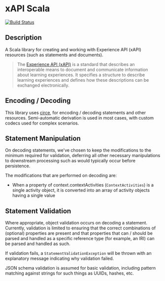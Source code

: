 # xAPI Scala 

[![Build Status](https://github.com/integralla/xapi-scala/actions/workflows/scala.yml/badge.svg)](https://github.com/integralla/xapi-scala/actions/workflows/scala.yml)

## Description

A Scala library for creating and working with Experience API (xAPI) resources (such as statements
and documents).

> The [Experience API (xAPI)](https://xapi.ieee-saopen.org/) is a standard that describes an
> interoperable means to document and communicate information about learning experiences. It
> specifies a structure to describe learning experiences and defines how these descriptions can be
> exchanged electronically.

## Encoding / Decoding

This library uses [circe](https://circe.github.io/circe/), for encoding / decoding statements and
other resources. Semi-automatic derivation is used in most cases, with custom codecs used for
complex scenarios.

## Statement Manipulation

On decoding statements, we've chosen to keep the modifications to the minimum required for
validation, deferring all other necessary manipulations to downstream processing such as would
typically occur before persistence.

The modifications that are performed on decoding are:

* When a property of context.contextActivities (`ContextActivities`) is a single activity object, it
  is converted into an array of activity objects having a single value

## Statement Validation

Where appropriate, object validation occurs on decoding a statement. Currently, validation is
limited to ensuring that the correct combinations of (optional) properties are present and that
properties that can / should be parsed and handled as a specific reference type (for example, an
IRI) can be parsed and handled as such.

If validation fails, a `StatementValidationException` will be thrown with an explanatory message
indicating why validation failed.

JSON schema validation is assumed for basic validation, including pattern matching against strings
for such things as UUIDs, hashes, etc.
